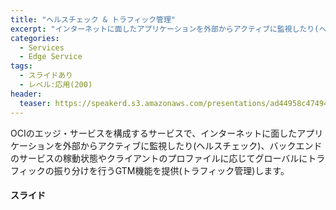 ```yaml
---
title: "ヘルスチェック & トラフィック管理"
excerpt: "インターネットに面したアプリケーションを外部からアクティブに監視したり(ヘルスチェック)、バックエンドのサービスの稼動状態やクライアントのプロファイルに応じてグローバルにトラフィックの振り分けを行うGTM機能を提供(トラフィック管理)します"
categories:
  - Services
  - Edge Service
tags:
  - スライドあり
  - レベル:応用(200)
header:
  teaser: https://speakerd.s3.amazonaws.com/presentations/ad44958c474941c0a69dd6be27eda8dd/slide_0.jpg
---
```


OCIのエッジ・サービスを構成するサービスで、インターネットに面したアプリケーションを外部からアクティブに監視したり(ヘルスチェック)、バックエンドのサービスの稼動状態やクライアントのプロファイルに応じてグローバルにトラフィックの振り分けを行うGTM機能を提供(トラフィック管理)します。


#### スライド

<div style="max-width:768px">

<!-- Speakerdeckから Embeded リンクを取得して貼り付け (ここから) -->
<script async class="speakerdeck-embed" data-id="ad44958c474941c0a69dd6be27eda8dd" data-ratio="1.77777777777778" src="//speakerdeck.com/assets/embed.js"></script>
<!-- Speakerdeckから Embeded リンクを取得して貼り付け (ここまで) -->

</div>
